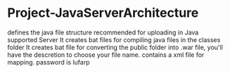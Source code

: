 # Project-JavaServerArchitecture
defines the java file structure recommended for uploading in Java supported Server
It creates bat files for compiling java files in the classes folder
It creates bat file for converting the public folder into .war file, you'll have the descretion to choose your file name.
contains a xml file for mapping.
password is lufarp
